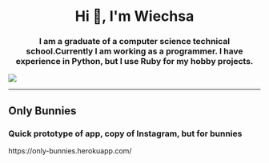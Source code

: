 <h1 align="center">Hi 👋, I'm Wiechsa</h1>
<h3 align="center">I am a graduate of a computer science technical school.Currently I am working as a programmer. I have experience in Python, but I use Ruby for my hobby projects.</h3>

<a href="https://github.com/anuraghazra/github-readme-stats">
  <img align="center" src="https://github-readme-stats.vercel.app/api/top-langs/?username=Wiechsaa&layout=compact" />
</a>
<hr >
<h2>Only Bunnies</h2>
<h3>Quick prototype of app, copy of Instagram, but for bunnies</h3>
<p>https://only-bunnies.herokuapp.com/</p>
